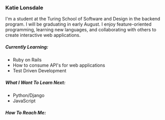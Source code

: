 ### Katie Lonsdale
<p> I'm a student at the Turing School of Software and Design in the backend program. I will be graduating in early August. I enjoy feature-oriented programming, learning new languages, and collaborating with others to create interactive web applications.</p>

##### Currently Learning:
- Ruby on Rails
- How to consume API's for web applications
- Test Driven Development

##### What I Want To Learn Next:
- Python/Django
- JavaScript

##### How To Reach Me:


<!--
**KatieLonsdale/KatieLonsdale** is a ✨ _special_ ✨ repository because its `README.md` (this file) appears on your GitHub profile.

Here are some ideas to get you started:

- 🔭 I’m currently working on ...
- 🌱 I’m currently learning ...
- 👯 I’m looking to collaborate on ...
- 🤔 I’m looking for help with ...
- 💬 Ask me about ...
- 📫 How to reach me: ...
- 😄 Pronouns: ...
- ⚡ Fun fact: ...
-->


